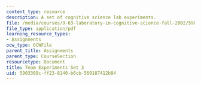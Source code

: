 ```yaml
---
content_type: resource
description: A set of cognitive science lab experiments.
file: /media/courses/9-63-laboratory-in-cognitive-science-fall-2002/5903309cff238140b6cb560187412b84_experiment_3.pdf
file_type: application/pdf
learning_resource_types:
- Assignments
ocw_type: OCWFile
parent_title: Assignments
parent_type: CourseSection
resourcetype: Document
title: Team Experiments Set 3
uid: 5903309c-ff23-8140-b6cb-560187412b84
---
```

